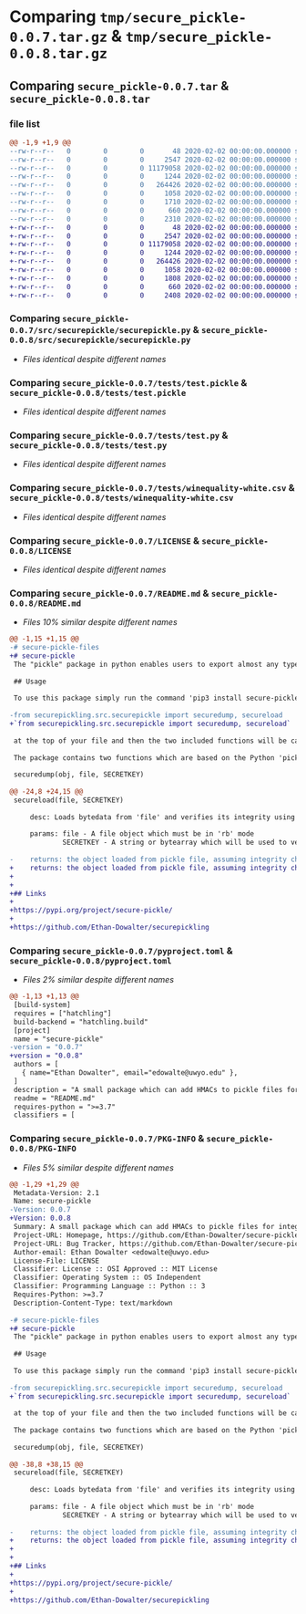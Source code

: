 # Comparing `tmp/secure_pickle-0.0.7.tar.gz` & `tmp/secure_pickle-0.0.8.tar.gz`

## Comparing `secure_pickle-0.0.7.tar` & `secure_pickle-0.0.8.tar`

### file list

```diff
@@ -1,9 +1,9 @@
--rw-r--r--   0        0        0       48 2020-02-02 00:00:00.000000 secure_pickle-0.0.7/src/securepickle/__init__.py
--rw-r--r--   0        0        0     2547 2020-02-02 00:00:00.000000 secure_pickle-0.0.7/src/securepickle/securepickle.py
--rw-r--r--   0        0        0 11179058 2020-02-02 00:00:00.000000 secure_pickle-0.0.7/tests/test.pickle
--rw-r--r--   0        0        0     1244 2020-02-02 00:00:00.000000 secure_pickle-0.0.7/tests/test.py
--rw-r--r--   0        0        0   264426 2020-02-02 00:00:00.000000 secure_pickle-0.0.7/tests/winequality-white.csv
--rw-r--r--   0        0        0     1058 2020-02-02 00:00:00.000000 secure_pickle-0.0.7/LICENSE
--rw-r--r--   0        0        0     1710 2020-02-02 00:00:00.000000 secure_pickle-0.0.7/README.md
--rw-r--r--   0        0        0      660 2020-02-02 00:00:00.000000 secure_pickle-0.0.7/pyproject.toml
--rw-r--r--   0        0        0     2310 2020-02-02 00:00:00.000000 secure_pickle-0.0.7/PKG-INFO
+-rw-r--r--   0        0        0       48 2020-02-02 00:00:00.000000 secure_pickle-0.0.8/src/securepickle/__init__.py
+-rw-r--r--   0        0        0     2547 2020-02-02 00:00:00.000000 secure_pickle-0.0.8/src/securepickle/securepickle.py
+-rw-r--r--   0        0        0 11179058 2020-02-02 00:00:00.000000 secure_pickle-0.0.8/tests/test.pickle
+-rw-r--r--   0        0        0     1244 2020-02-02 00:00:00.000000 secure_pickle-0.0.8/tests/test.py
+-rw-r--r--   0        0        0   264426 2020-02-02 00:00:00.000000 secure_pickle-0.0.8/tests/winequality-white.csv
+-rw-r--r--   0        0        0     1058 2020-02-02 00:00:00.000000 secure_pickle-0.0.8/LICENSE
+-rw-r--r--   0        0        0     1808 2020-02-02 00:00:00.000000 secure_pickle-0.0.8/README.md
+-rw-r--r--   0        0        0      660 2020-02-02 00:00:00.000000 secure_pickle-0.0.8/pyproject.toml
+-rw-r--r--   0        0        0     2408 2020-02-02 00:00:00.000000 secure_pickle-0.0.8/PKG-INFO
```

### Comparing `secure_pickle-0.0.7/src/securepickle/securepickle.py` & `secure_pickle-0.0.8/src/securepickle/securepickle.py`

 * *Files identical despite different names*

### Comparing `secure_pickle-0.0.7/tests/test.pickle` & `secure_pickle-0.0.8/tests/test.pickle`

 * *Files identical despite different names*

### Comparing `secure_pickle-0.0.7/tests/test.py` & `secure_pickle-0.0.8/tests/test.py`

 * *Files identical despite different names*

### Comparing `secure_pickle-0.0.7/tests/winequality-white.csv` & `secure_pickle-0.0.8/tests/winequality-white.csv`

 * *Files identical despite different names*

### Comparing `secure_pickle-0.0.7/LICENSE` & `secure_pickle-0.0.8/LICENSE`

 * *Files identical despite different names*

### Comparing `secure_pickle-0.0.7/README.md` & `secure_pickle-0.0.8/README.md`

 * *Files 10% similar despite different names*

```diff
@@ -1,15 +1,15 @@
-# secure-pickle-files
+# secure-pickle
 The "pickle" package in python enables users to export almost any type of object containing data to an external file. This file can then be simply loaded into memory whenever the need for the object arises, as opposed to regenerating the object each time. The main application of this package is for objects which are computationally expensive to generate, such as machine learning models. This repo contains a python package which streamlines the process of ensuring the integrity of a pickle file by attaching a hash-based message authentication code (HMAC) with it.
 
 ## Usage
 
 To use this package simply run the command 'pip3 install secure-pickle' and include the line 
 
-from securepickling.src.securepickle import securedump, secureload
+`from securepickling.src.securepickle import securedump, secureload`
 
 at the top of your file and then the two included functions will be callable by their name.
 
 The package contains two functions which are based on the Python 'pickle' module: 
 
 securedump(obj, file, SECRETKEY)
 
@@ -24,8 +24,15 @@
 secureload(file, SECRETKEY)
 
     desc: Loads bytedata from 'file' and verifies its integrity using the HMAC in the file and the bytedata and 'SECRETKEY'
 
     params: file - A file object which must be in 'rb' mode
             SECRETKEY - A string or bytearray which will be used to verify the HMAC
 
-    returns: the object loaded from pickle file, assuming integrity check passes
+    returns: the object loaded from pickle file, assuming integrity check passes
+
+
+## Links
+
+https://pypi.org/project/secure-pickle/
+
+https://github.com/Ethan-Dowalter/securepickling
```

### Comparing `secure_pickle-0.0.7/pyproject.toml` & `secure_pickle-0.0.8/pyproject.toml`

 * *Files 2% similar despite different names*

```diff
@@ -1,13 +1,13 @@
 [build-system]
 requires = ["hatchling"]
 build-backend = "hatchling.build"
 [project]
 name = "secure-pickle"
-version = "0.0.7"
+version = "0.0.8"
 authors = [
   { name="Ethan Dowalter", email="edowalte@uwyo.edu" },
 ]
 description = "A small package which can add HMACs to pickle files for integrity checks upon unpickling"
 readme = "README.md"
 requires-python = ">=3.7"
 classifiers = [
```

### Comparing `secure_pickle-0.0.7/PKG-INFO` & `secure_pickle-0.0.8/PKG-INFO`

 * *Files 5% similar despite different names*

```diff
@@ -1,29 +1,29 @@
 Metadata-Version: 2.1
 Name: secure-pickle
-Version: 0.0.7
+Version: 0.0.8
 Summary: A small package which can add HMACs to pickle files for integrity checks upon unpickling
 Project-URL: Homepage, https://github.com/Ethan-Dowalter/secure-pickle-files
 Project-URL: Bug Tracker, https://github.com/Ethan-Dowalter/secure-pickle-files/issues
 Author-email: Ethan Dowalter <edowalte@uwyo.edu>
 License-File: LICENSE
 Classifier: License :: OSI Approved :: MIT License
 Classifier: Operating System :: OS Independent
 Classifier: Programming Language :: Python :: 3
 Requires-Python: >=3.7
 Description-Content-Type: text/markdown
 
-# secure-pickle-files
+# secure-pickle
 The "pickle" package in python enables users to export almost any type of object containing data to an external file. This file can then be simply loaded into memory whenever the need for the object arises, as opposed to regenerating the object each time. The main application of this package is for objects which are computationally expensive to generate, such as machine learning models. This repo contains a python package which streamlines the process of ensuring the integrity of a pickle file by attaching a hash-based message authentication code (HMAC) with it.
 
 ## Usage
 
 To use this package simply run the command 'pip3 install secure-pickle' and include the line 
 
-from securepickling.src.securepickle import securedump, secureload
+`from securepickling.src.securepickle import securedump, secureload`
 
 at the top of your file and then the two included functions will be callable by their name.
 
 The package contains two functions which are based on the Python 'pickle' module: 
 
 securedump(obj, file, SECRETKEY)
 
@@ -38,8 +38,15 @@
 secureload(file, SECRETKEY)
 
     desc: Loads bytedata from 'file' and verifies its integrity using the HMAC in the file and the bytedata and 'SECRETKEY'
 
     params: file - A file object which must be in 'rb' mode
             SECRETKEY - A string or bytearray which will be used to verify the HMAC
 
-    returns: the object loaded from pickle file, assuming integrity check passes
+    returns: the object loaded from pickle file, assuming integrity check passes
+
+
+## Links
+
+https://pypi.org/project/secure-pickle/
+
+https://github.com/Ethan-Dowalter/securepickling
```

